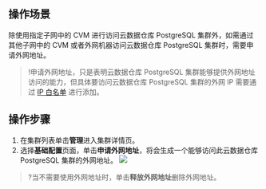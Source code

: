 ## 操作场景
除使用指定子网中的 CVM 进行访问云数据仓库 PostgreSQL 集群外，如需通过其他子网中的 CVM 或者外网机器访问云数据仓库 PostgreSQL 集群时，需要申请外网地址。
>!申请外网地址，只是表明云数据仓库 PostgreSQL 集群能够提供外网地址访问的能力，但具体要访问云数据仓库 PostgreSQL 集群的外网 IP 需要通过 [IP 白名单](https://cloud.tencent.com/document/product/878/31444) 进行添加。

## 操作步骤
1. 在集群列表单击**管理**进入集群详情页。
2. 选择**基础配置**页面，单击**申请外网地址**，将会生成一个能够访问此云数据仓库 PostgreSQL 集群的外网地址。
![](https://main.qcloudimg.com/raw/f5d5d4d88a264dbc4e2a100fbf885ba4.png)
>?当不需要使用外网地址时，单击**释放外网地址**删除外网地址。

